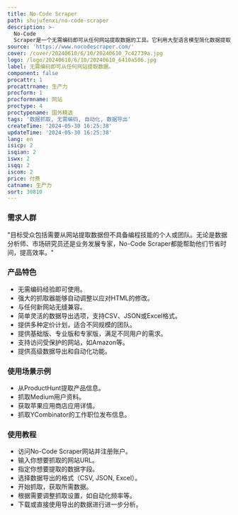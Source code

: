```yaml
---
title: No-Code Scraper
path: shujufenxi/no-code-scraper
description: >-
  No-Code
  Scraper是一个无需编码即可从任何网站提取数据的工具。它利用大型语言模型简化数据提取过程，使每个人都能轻松使用。该平台能够适应任何网站的变化，提供最简单和最快的网络抓取体验。
source: 'https://www.nocodescraper.com/'
cover: /cover/20240610/6/10/20240610_7c42739a.jpg
logo: /logo/20240610/6/10/20240610_6410a506.jpg
label: 无需编码即可从任何网站提取数据。
component: false
procattr: 1
procattrname: 生产力
procform: 1
procformname: 网站
proctype: 4
proctypename: 国外精选
tags: '数据抓取, 无需编码, 自动化, 数据导出'
createTime: '2024-05-30 16:25:38'
updateTime: '2024-05-30 16:25:38'
lang: en
isicp: 2
isqian: 2
iswx: 2
isqq: 2
iscom: 2
price: 付费
catname: 生产力
sort: 30810
---
```




### 需求人群
"目标受众包括需要从网站提取数据但不具备编程技能的个人或团队。无论是数据分析师、市场研究员还是业务发展专家，No-Code Scraper都能帮助他们节省时间，提高效率。"

### 产品特色
* 无需编码经验即可使用。
* 强大的抓取器能够自动调整以应对HTML的修改。
* 与任何新网站无缝兼容。
* 简单灵活的数据导出选项，支持CSV、JSON或Excel格式。
* 提供多种定价计划，适合不同规模的团队。
* 提供基础版、专业版和专家版，满足不同用户的需求。
* 支持访问受保护的网站，如Amazon等。
* 提供高级数据导出和自动化功能。

### 使用场景示例
* 从ProductHunt提取产品信息。
* 抓取Medium用户资料。
* 获取苹果应用商店应用详情。
* 抓取YCombinator的工作职位发布信息。

### 使用教程
* 访问No-Code Scraper网站并注册账户。
* 输入你想要抓取的网站URL。
* 指定你想要提取的数据字段。
* 选择数据导出的格式（CSV, JSON, Excel）。
* 开始抓取，获取所需数据。
* 根据需要调整抓取设置，如自动化频率等。
* 下载或直接使用导出的数据进行进一步分析。

  
